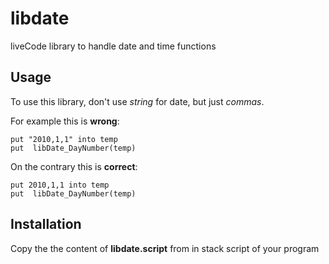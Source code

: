 # libdate
liveCode library to handle date and time functions

## Usage

To use this library, don't use *string* for date, but just *commas*. 

For example this is **wrong**:

    put "2010,1,1" into temp
    put  libDate_DayNumber(temp)

On the contrary this is **correct**:

    put 2010,1,1 into temp
    put  libDate_DayNumber(temp)

## Installation

Copy the the content of **libdate.script** from in stack script of your program
